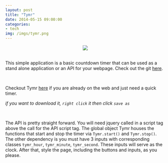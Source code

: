 ```yaml
---
layout: post
title: "Tymr"
date: 2014-05-15 09:00:00
categories:
- tech
img: /imgs/tymr.png
---
```

<div style='text-align:center;'>
  <img src='{{site.base}}/imgs/tymr.png' width='auto' height='auto'/>
</div>
<br/>

This simple application is a basic countdown timer that can be used as a stand alone application or an API for your webpage. Check out the git [here](https://github.com/13ruce1337/tymr).

<br/>

Checkout Tymr [here]({{site.base}}/tymr) if you are already on the web and just need a quick timer.

*if you want to download it, `right click` it then click `save as`*

<br/>

The API is pretty straight forward. You will need jquery called in a script tag above the call for the API script tag. The global object Tymr houses the functions that start and stop the timer via `Tymr.start()` and `Tymr.stop()`. The other dependency is you must have 3 inputs with corresponding classes `tymr_hour`, `tymr_minute`, `tymr_second`. These inputs will serve as the clock. After that, style the page, including the buttons and inputs, as you please.
